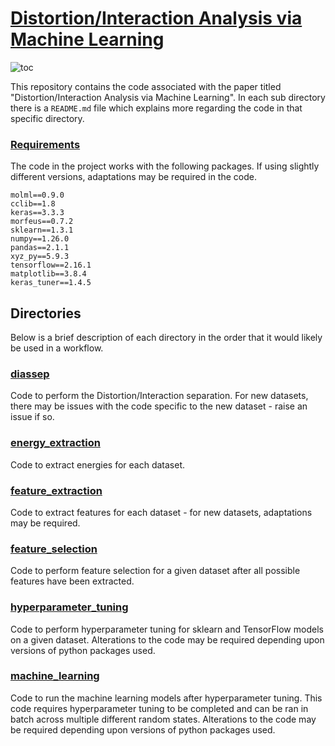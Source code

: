 # [Distortion/Interaction Analysis via Machine Learning](https://doi.org/10.26434/chemrxiv-2024-rpk9q)

![toc](toc.png "TOC")

This repository contains the code associated with the paper titled "Distortion/Interaction Analysis via Machine Learning". In each sub directory there is a ```README.md``` file which explains more regarding the code in that specific directory. 

### [Requirements](requirements.txt)

The code in the project works with the following packages. If using slightly different versions, adaptations may be required in the code.

```
molml==0.9.0
cclib==1.8
keras==3.3.3
morfeus==0.7.2
sklearn==1.3.1
numpy==1.26.0
pandas==2.1.1
xyz_py==5.9.3
tensorflow==2.16.1
matplotlib==3.8.4
keras_tuner==1.4.5
```

## Directories

Below is a brief description of each directory in the order that it would likely be used in a workflow.

### [diassep](diassep)

Code to perform the Distortion/Interaction separation. For new datasets, there may be issues with the code specific to the new dataset - raise an issue if so.

### [energy_extraction](energy_extraction)

Code to extract energies for each dataset.

### [feature_extraction](feature_extraction)

Code to extract features for each dataset - for new datasets, adaptations may be required.

### [feature_selection](feature_selection)

Code to perform feature selection for a given dataset after all possible features have been extracted.

### [hyperparameter_tuning](hyperparameter_tuning)

Code to perform hyperparameter tuning for sklearn and TensorFlow models on a given dataset. Alterations to the code may be required depending upon versions of python packages used.

### [machine_learning](machine_learning)

Code to run the machine learning models after hyperparameter tuning. This code requires hyperparameter tuning to be completed and can be ran in batch across multiple different random states. Alterations to the code may be required depending upon versions of python packages used.
